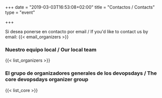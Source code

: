 +++
date = "2019-03-03T16:53:08+02:00"
title = "Contactos / Contacts"
type = "event"


+++

Si desea ponerse en contacto por email / If you'd like to contact us by email: {{< email_organizers >}}

### Nuestro equipo local / Our local team

{{< list_organizers >}}

### El grupo de organizadores generales de los devopsdays / The core devopsdays organizer group

{{< list_core >}}
